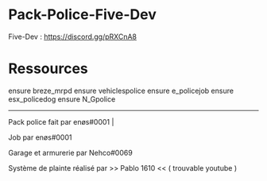 # Pack-Police-Five-Dev

Five-Dev : https://discord.gg/pRXCnA8



# Ressources #

ensure breze_mrpd
ensure vehiclespolice
ensure e_policejob
ensure esx_policedog
ensure N_Gpolice
_____________

Pack police fait par enøs#0001 |

Job par enøs#0001

Garage et armurerie par Nehco#0069 

Système de plainte réalisé par >> Pablo 1610 << ( trouvable youtube )


 
